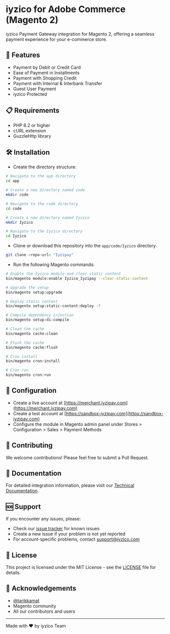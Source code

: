 
# iyzico for Adobe Commerce (Magento 2)

iyzico Payment Gateway integration for Magento 2, offering a seamless payment experience for your e-commerce store.

## 🚀 Features

- Payment by Debit or Credit Card
- Ease of Payment in Installments
- Payment with Shopping Credit
- Payment with Internal & Interbank Transfer
- Guest User Payment
- iyzico Protected

## 📋 Requirements

- PHP 8.2 or higher
- cURL extension
- GuzzleHttp library
## 🛠️ Installation 

* Create the directory structure:

```bash
# Navigate to the app directory
cd app

# Create a new directory named code
mkdir code

# Navigate to the code directory
cd code

# Create a new directory named Iyzico
mkdir Iyzico

# Navigate to the Iyzico directory
cd Iyzico
```

* Clone or download this repository into the `app/code/Iyzico` directory.

```bash
git clone <repo-url> "Iyzipay"
```

* Run the following Magento commands:

```bash
# Enable the Iyzico module and clear static content
bin/magento module:enable Iyzico_Iyzipay --clear-static-content

# Upgrade the setup
bin/magento setup:upgrade

# Deploy static content
bin/magento setup:static-content:deploy -f

# Compile dependency injection
bin/magento setup:di:compile

# Clean the cache
bin/magento cache:clean

# Flush the cache
bin/magento cache:flush

# Cron install
bin/magento cron:install

# Cron run
bin/magento cron:run
```

## 🔧 Configuration

* Create a live account at [https://merchant.iyzipay.com](https://merchant.iyzipay.com)
* Create a test account at [https://sandbox-iyzipay.com](https://sandbox-iyzipay.com)
* Configure the module in Magento admin panel under Stores > Configuration > Sales > Payment Methods
## 🤝 Contributing

We welcome contributions! Please feel free to submit a Pull Request.
  
## 📘 Documentation

For detailed integration information, please visit our [Technical Documentation](https://docs.iyzico.com/).

## 🆘 Support

If you encounter any issues, please:

* Check our [issue tracker](https://github.com/your-repo/issues) for known issues
* Create a new issue if your problem is not yet reported
* For account-specific problems, contact support@iyzico.com

## 📜 License

This project is licensed under the MIT License - see the [LICENSE](LICENSE) file for details.

## 🙏 Acknowledgements

- [@tarikkamat](https://www.github.com/tarikkamat)
- Magento community
- All our contributors and users

---

Made with ❤️ by iyzico Team
  